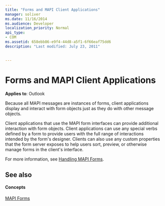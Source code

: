 ```yaml
---
title: "Forms and MAPI Client Applications"
manager: soliver
ms.date: 11/16/2014
ms.audience: Developer
localization_priority: Normal
api_type:
- COM
ms.assetid: 658ebb86-e9f4-44d8-a5f1-6f66eaf75dd6
description: "Last modified: July 23, 2011"
 
 
---
```


# Forms and MAPI Client Applications

  
  
**Applies to**: Outlook 
  
Because all MAPI messages are instances of forms, client applications display and interact with form objects just as they do with other message objects.
  
Client applications that use the MAPI form interfaces can provide additional interaction with form objects. Client applications can use any special verbs defined by a form to provide users with the full range of interactions intended by the form's designer. Clients can also use any custom properties that the form server exposes to help users sort, preview, or otherwise manage forms in the client's interface.
  
For more information, see [Handling MAPI Forms](handling-mapi-forms.md).
  
## See also

#### Concepts

[MAPI Forms](mapi-forms.md)

